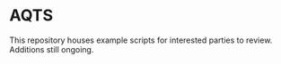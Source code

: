 # AQTS

This repository houses example scripts for interested parties to review. Additions still ongoing. 
